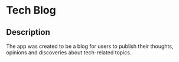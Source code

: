 # Tech Blog

## Description
The app was created to be a blog for users to publish their thoughts, opinions and discoveries about tech-related topics.